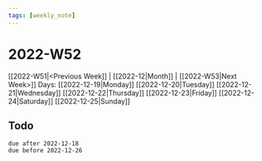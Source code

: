 ```yaml
---
tags: [weekly_note]
---
```

# 2022-W52
[[2022-W51|<Previous Week]] | [[2022-12|Month]] | [[2022-W53|Next Week>]]
Days: [[2022-12-19|Monday]] [[2022-12-20|Tuesday]] [[2022-12-21|Wednesday]] [[2022-12-22|Thursday]] [[2022-12-23|Friday]] [[2022-12-24|Saturday]] [[2022-12-25|Sunday]]

## Todo
```tasks
due after 2022-12-18
due before 2022-12-26
```
